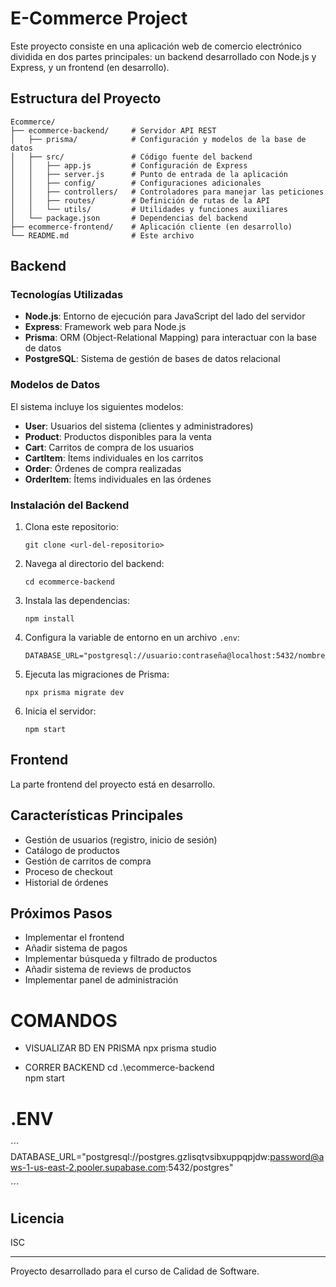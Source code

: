 # E-Commerce Project

Este proyecto consiste en una aplicación web de comercio electrónico dividida en dos partes principales: un backend desarrollado con Node.js y Express, y un frontend (en desarrollo).

## Estructura del Proyecto

```
Ecommerce/
├── ecommerce-backend/     # Servidor API REST
│   ├── prisma/            # Configuración y modelos de la base de datos
│   ├── src/               # Código fuente del backend
│   │   ├── app.js         # Configuración de Express
│   │   ├── server.js      # Punto de entrada de la aplicación
│   │   ├── config/        # Configuraciones adicionales
│   │   ├── controllers/   # Controladores para manejar las peticiones
│   │   ├── routes/        # Definición de rutas de la API
│   │   └── utils/         # Utilidades y funciones auxiliares
│   └── package.json       # Dependencias del backend
├── ecommerce-frontend/    # Aplicación cliente (en desarrollo)
└── README.md              # Este archivo
```

## Backend

### Tecnologías Utilizadas

- **Node.js**: Entorno de ejecución para JavaScript del lado del servidor
- **Express**: Framework web para Node.js
- **Prisma**: ORM (Object-Relational Mapping) para interactuar con la base de datos
- **PostgreSQL**: Sistema de gestión de bases de datos relacional

### Modelos de Datos

El sistema incluye los siguientes modelos:

- **User**: Usuarios del sistema (clientes y administradores)
- **Product**: Productos disponibles para la venta
- **Cart**: Carritos de compra de los usuarios
- **CartItem**: Ítems individuales en los carritos
- **Order**: Órdenes de compra realizadas
- **OrderItem**: Ítems individuales en las órdenes

### Instalación del Backend

1. Clona este repositorio:
   ```
   git clone <url-del-repositorio>
   ```

2. Navega al directorio del backend:
   ```
   cd ecommerce-backend
   ```

3. Instala las dependencias:
   ```
   npm install
   ```

4. Configura la variable de entorno en un archivo `.env`:
   ```
   DATABASE_URL="postgresql://usuario:contraseña@localhost:5432/nombre_base_datos"
   ```

5. Ejecuta las migraciones de Prisma:
   ```
   npx prisma migrate dev
   ```

6. Inicia el servidor:
   ```
   npm start
   ```

## Frontend

La parte frontend del proyecto está en desarrollo.

## Características Principales

- Gestión de usuarios (registro, inicio de sesión)
- Catálogo de productos
- Gestión de carritos de compra
- Proceso de checkout
- Historial de órdenes

## Próximos Pasos

- Implementar el frontend
- Añadir sistema de pagos
- Implementar búsqueda y filtrado de productos
- Añadir sistema de reviews de productos
- Implementar panel de administración


# COMANDOS
- VISUALIZAR BD EN PRISMA
npx prisma studio

- CORRER BACKEND
   cd .\ecommerce-backend\
   npm start

# .ENV
´´´
DATABASE_URL="postgresql://postgres.gzlisqtvsibxuppqpjdw:password@aws-1-us-east-2.pooler.supabase.com:5432/postgres"

´´´

## Licencia

ISC

---

Proyecto desarrollado para el curso de Calidad de Software.
